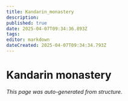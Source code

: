 ```yaml
---
title: Kandarin_monastery
description: 
published: true
date: 2025-04-07T09:34:36.893Z
tags: 
editor: markdown
dateCreated: 2025-04-07T09:34:34.793Z
---
```


# Kandarin monastery

*This page was auto-generated from structure.*